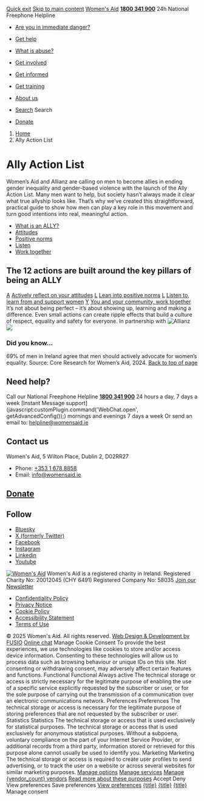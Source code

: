 [Quick exit](https://www.womensaid.ie/men/#exit)
[Skip to main content](https://www.womensaid.ie/men/#pagecontent "Skip to main content")
[Women's Aid](https://www.womensaid.ie/)
**[1800 341 900](tel:1800341900)** 24h National Freephone Helpline
  * [Are you in immediate danger?](https://www.womensaid.ie/are-you-in-immediate-danger/)
  * [Get help](https://www.womensaid.ie/get-help/)
  * [What is abuse?](https://www.womensaid.ie/what-is-abuse/)
  * [Get involved](https://www.womensaid.ie/get-involved/)
  * [Get informed](https://www.womensaid.ie/get-informed/)
  * [Get training](https://www.womensaid.ie/get-training/)
  * [About us](https://www.womensaid.ie/about-us/)


  * [Search](https://www.womensaid.ie/men/)
Search
  * [Donate](https://www.womensaid.ie/get-involved/donate/)


  1. [Home](https://www.womensaid.ie/)
  2. Ally Action List


# Ally Action List
Women’s Aid and Allianz are calling on men to become allies in ending gender inequality and gender-based violence with the launch of the Ally Action List. Many men want to help, but society hasn’t always made it clear what true allyship looks like. That’s why we’ve created this straightforward, practical guide to show how men can play a key role in this movement and turn good intentions into real, meaningful action.
  * [What is an ALLY?](https://www.womensaid.ie/men/what-is-an-ally/)
  * [Attitudes](https://www.womensaid.ie/men/attitudes/)
  * [Positive norms](https://www.womensaid.ie/men/positive-norms/)
  * [Listen](https://www.womensaid.ie/men/listen/)
  * [Work together](https://www.womensaid.ie/men/work-together/)


## The 12 actions are built around the key pillars of being an ALLY
[A](https://www.womensaid.ie/men/attitudes/)
[Actively reflect on your attitudes](https://www.womensaid.ie/men/attitudes/)
[L](https://www.womensaid.ie/men/positive-norms/)
[Lean into positive norms](https://www.womensaid.ie/men/positive-norms/)
[L](https://www.womensaid.ie/men/listen/)
[Listen to, learn from and support women](https://www.womensaid.ie/men/listen/)
[Y](https://www.womensaid.ie/men/work-together/)
[You and your community, work together](https://www.womensaid.ie/men/work-together/)
It’s not about being perfect – it’s about showing up, learning and making a difference. Even small actions can create ripple effects that build a culture of respect, equality and safety for everyone.
In partnership with ![Allianz](https://www.womensaid.ie/app/uploads/2025/02/Allianz.png)
![](https://www.womensaid.ie/app/uploads/2025/02/allies-book.png)
### Did you know…
69% of men in Ireland agree that men should actively advocate for women’s equality.
Source: Core Research for Women’s Aid, 2024.
[Back to top of page](https://www.womensaid.ie/men/#top)
## Need help?
Call our National Freephone Helpline **[1800 341 900](tel:1800341900)** 24 hours a day, 7 days a week 
[Instant Message support](javascript:customPlugin.command\('WebChat.open', getAdvancedConfig\(\)\);) mornings and evenings 7 days a week
Or send an email to: helpline@womensaid.ie
## Contact us
Women's Aid, 5 Wilton Place, Dublin 2, D02RR27
  * Phone: [+353 1 678 8858](tel:+35316788858)
  * Email: info@womensaid.ie


## [Donate](https://www.womensaid.ie/get-involved/donate/)
## Follow
  * [Bluesky](https://bsky.app/profile/womensaidireland.bsky.social)
  * [X (formerly Twitter)](https://x.com/Womens_Aid)
  * [Facebook](https://www.facebook.com/womensaid.ie)
  * [Instagram](https://www.instagram.com/womens.aid)
  * [Linkedin](https://www.linkedin.com/company/women's-aid/)
  * [Youtube](https://www.youtube.com/@womensaidireland)


[![Women's Aid](https://www.womensaid.ie/app/themes/womensaidsage9/resources/assets/img/womens-aid-logo-white.svg)](https://www.womensaid.ie/men/)
Women's Aid is a registered charity in Ireland.
Registered Charity No: 20012045 (CHY 6491) Registered Company No: 58035
[Join our Newsletter](https://www.womensaid.ie/get-informed/news-events/newsletter/)
  * [Confidentiality Policy](https://www.womensaid.ie/about-us/compliance/confidentiality-policy/)
  * [Privacy Notice](https://www.womensaid.ie/about-us/compliance/privacy-notice/)
  * [Cookie Policy](https://www.womensaid.ie/about-us/compliance/cookie-policy/)
  * [Accessibility Statement](https://www.womensaid.ie/about-us/compliance/accessibility-statement/)
  * [Terms of Use](https://www.womensaid.ie/about-us/compliance/terms-of-use/)


© 2025 Women's Aid. All rights reserved. [Web Design & Development by FUSIO](https://www.fusio.net/?utm_source=WomensAid&utm_medium=Website&utm_campaign=ClientLinks)
[Online chat](https://www.womensaid.ie/men/#chat)
Manage Cookie Consent
To provide the best experiences, we use technologies like cookies to store and/or access device information. Consenting to these technologies will allow us to process data such as browsing behaviour or unique IDs on this site. Not consenting or withdrawing consent, may adversely affect certain features and functions.
Functional Functional Always active 
The technical storage or access is strictly necessary for the legitimate purpose of enabling the use of a specific service explicitly requested by the subscriber or user, or for the sole purpose of carrying out the transmission of a communication over an electronic communications network.
Preferences Preferences
The technical storage or access is necessary for the legitimate purpose of storing preferences that are not requested by the subscriber or user.
Statistics Statistics
The technical storage or access that is used exclusively for statistical purposes. The technical storage or access that is used exclusively for anonymous statistical purposes. Without a subpoena, voluntary compliance on the part of your Internet Service Provider, or additional records from a third party, information stored or retrieved for this purpose alone cannot usually be used to identify you.
Marketing Marketing
The technical storage or access is required to create user profiles to send advertising, or to track the user on a website or across several websites for similar marketing purposes.
[Manage options](https://www.womensaid.ie/men/) [Manage services](https://www.womensaid.ie/men/) [Manage {vendor_count} vendors](https://www.womensaid.ie/men/) [Read more about these purposes](https://cookiedatabase.org/tcf/purposes/)
Accept Deny View preferences Save preferences [View preferences](https://www.womensaid.ie/men/)
[{title}](https://www.womensaid.ie/men/) [{title}](https://www.womensaid.ie/men/) [{title}](https://www.womensaid.ie/men/)
Manage consent
